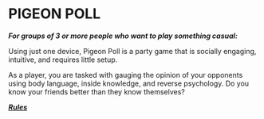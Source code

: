  # PIGEON POLL
 
 ***For groups of 3 or more people who want to play something casual:***
 
 Using just one device,
 Pigeon Poll is a party game
 that is socially engaging, intuitive,
 and requires little setup.
 
As a player, you are tasked with gauging the opinion of your opponents using body language, inside knowledge, and reverse psychology. Do you know your friends better than they know themselves?

 ***[Rules](https://github.com/CS-262wingdings/client/wiki/Instructions)***
